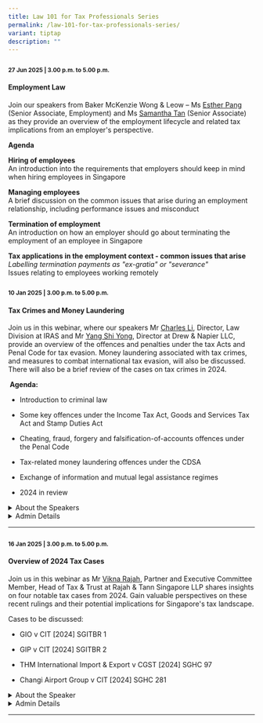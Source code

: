 ```yaml
---
title: Law 101 for Tax Professionals Series
permalink: /law-101-for-tax-professionals-series/
variant: tiptap
description: ""
---
```

<h4><strong><sub>27 Jun 2025 | 3.00 p.m. to 5.00 p.m.</sub></strong></h4>
<h4><strong>Employment Law</strong></h4>
<p>Join our speakers from Baker McKenzie Wong &amp; Leow – Ms <a href="https://www.iras.gov.sg/aa88ee3c-d13d-4751-ba3f-7538ecc6b2ca?sf=3AA3B6C0C635https%3a%2f%2fwww.linkedin.com%2fin%2festher-pang-719455150%2f&amp;c=1Cgeidg%2fAR550qoDBE4ARR1g5nA%3d" rel="noopener noreferrer nofollow" target="_blank">Esther Pang</a> (Senior
Associate, Employment) and Ms <a href="https://www.iras.gov.sg/aa88ee3c-d13d-4751-ba3f-7538ecc6b2ca?sf=3AA3B6C0C635https%3a%2f%2fwww.linkedin.com%2fin%2fsamantha-tan-29927564%2f&amp;c=1Cgeidg%2fAR550qoDBE4ARR1g5nA%3d" rel="noopener noreferrer nofollow" target="_blank">Samantha Tan</a> (Senior
Associate) as they provide an overview of the employment lifecycle and
related tax implications from an employer's perspective.</p>
<p></p>
<p><strong>Agenda</strong>
</p>
<p><strong>Hiring of employees<br></strong>An introduction into the requirements
that employers should keep in mind when hiring employees in Singapore</p>
<p><strong>Managing employees<br></strong>A brief discussion on the common
issues that arise during an employment relationship, including performance
issues and misconduct</p>
<p><strong>Termination of employment<br></strong>An introduction on how an
employer should go about terminating the employment of an employee in Singapore</p>
<p><strong>Tax applications in the employment context - common issues that arise<br></strong><em>Labelling termination payments as "ex-gratia" or "severance"<br></em>Issues
relating to employees working remotely</p>
<p></p>
<p></p>
<h4><strong><sub>10 Jan 2025 | 3.00 p.m. to 5.00 p.m.</sub></strong></h4>
<h4><strong>Tax Crimes and Money Laundering</strong></h4>
<p>Join us in this webinar, where our speakers Mr <a href="https://www.linkedin.com/in/charles-l-03884718/" rel="noopener nofollow" target="_blank">Charles Li</a>,
Director, Law Division at IRAS and Mr <a href="https://www.linkedin.com/in/shi-yong-yang-ab1b1ab9/" rel="noopener nofollow" target="_blank">Yang Shi Yong</a>,
Director at Drew &amp; Napier LLC, provide an overview of the offences
and penalties under the tax Acts and Penal Code for tax evasion. Money
laundering associated with tax crimes, and measures to combat international
tax evasion, will also be discussed. There will also be a brief review
of the cases on tax crimes in 2024.</p>
<p><strong>&nbsp;Agenda:</strong>
</p>
<ul data-tight="true" class="tight">
<li>
<p>Introduction to criminal law</p>
</li>
<li>
<p>Some key offences under the Income Tax Act, Goods and Services Tax Act
and Stamp Duties Act</p>
</li>
<li>
<p>Cheating, fraud, forgery and falsification-of-accounts offences under
the Penal Code</p>
</li>
<li>
<p>Tax-related money laundering offences under the CDSA</p>
</li>
<li>
<p>Exchange of information and mutual legal assistance regimes</p>
</li>
<li>
<p>2024 in review</p>
</li>
</ul>
<div data-type="detailGroup" class="isomer-accordion-group isomer-accordion isomer-accordion-white">
<details class="isomer-details">
<summary>About the Speakers</summary>
<div data-type="detailsContent" class="isomer-details-content">
<p></p>
<div class="isomer-image-wrapper">
<img style="width: 100%" height="auto" width="100%" alt="" src="/images/charles.png">
</div>
<p>Charles is a Director in the Advisory &amp; Litigation 2 branch of the
Law Division in the IRAS. He is an Advocate &amp; Solicitor (Singapore)
and a Fellow Chartered Accountant (England &amp; Wales), with both private
and public sector experience in tax law. He has experience in tax litigation,
prosecution and advisory work across the different types of taxes and duties.
He has also been a trainer for Tax Academy, and an adjunct lecturer at
SMU, since 2021.</p>
<p></p>
<p></p>
<div class="isomer-image-wrapper">
<img style="width: 100%" height="auto" width="100%" alt="" src="/images/shiyong.png">
</div>
<p>Shi Yong is a Director at Drew &amp; Napier’s Tax &amp; Private Client
Services department. He advises on a range of tax law including corporate
and personal income tax, goods and services tax, property tax, stamp duties,
and customs and excise duties, with specialisation in Singapore enterprise
tax risk management, tax audit, and tax investigation matters. He is recognised
as a recommended lawyer for Tax by the Legal 500 Asia Pacific and has also
authored various tax related legal publications.</p>
<p></p>
</div>
</details>
</div>
<div data-type="detailGroup" class="isomer-accordion-group isomer-accordion isomer-accordion-white">
<details class="isomer-details">
<summary>Admin Details</summary>
<div data-type="detailsContent" class="isomer-details-content">
<ul data-tight="true" class="tight">
<li>
<p>This webinar will be conducted via Zoom</p>
</li>
<li>
<p>Date: 10 Jan 2025</p>
</li>
<li>
<p>Time: 3pm to 5pm</p>
</li>
<li>
<p>Fees: SGD 109 (incl. 9% GST)</p>
</li>
<li>
<p>Registration is on first-come-first served.</p>
</li>
<li>
<p><a href="https://form.gov.sg/6755295b64f8ccfe360c4877" rel="noopener nofollow" target="_blank">Registration Form</a>
</p>
</li>
</ul>
</div>
</details>
</div>
<hr>
<p></p>
<h4><strong><sub>16 Jan 2025 | 3.00 p.m. to 5.00 p.m.</sub></strong></h4>
<h4><strong>Overview of 2024 Tax Cases</strong></h4>
<p></p>
<p>Join us in this webinar as Mr <a href="https://www.linkedin.com/in/vikna-rajah/" rel="noopener nofollow" target="_blank">Vikna Rajah</a>, Partner
and Executive Committee Member, Head of Tax &amp; Trust at Rajah &amp;
Tann Singapore LLP shares insights on four notable tax cases from 2024.
Gain valuable perspectives on these recent rulings and their potential
implications for Singapore's tax landscape.</p>
<p>Cases to be discussed:</p>
<ul data-tight="true" class="tight">
<li>
<p>GIO v CIT [2024] SGITBR 1</p>
</li>
<li>
<p>GIP v CIT [2024] SGITBR 2</p>
</li>
<li>
<p>THM International Import &amp; Export v CGST [2024] SGHC 97</p>
</li>
<li>
<p>Changi Airport Group v CIT [2024] SGHC 281</p>
</li>
</ul>
<div data-type="detailGroup" class="isomer-accordion-group isomer-accordion isomer-accordion-white">
<details class="isomer-details">
<summary>About the Speaker</summary>
<div data-type="detailsContent" class="isomer-details-content">
<p></p>
<div class="isomer-image-wrapper">
<img style="width: 100%" height="auto" width="100%" alt="" src="/images/vikna.png">
</div>
<p></p>
<p>Vikna Rajah, Partner at Rajah &amp; Tann Singapore LLP and member of its
Executive Management Committee, leads the firm’s tax practice. Recognised
as a “Leading Individual” in Tax since 2017 by Legal 500 APAC and Chambers,
he is lauded for his “deep technical expertise,” “acute commercial acumen,”
and ability to “make the impossible possible.” As a leading Tax lawyer,
his landmark win in the second-ever GST case before the Singapore High
Court was recognised as “Impact Case of the Year” by the International
Tax Review. He also successfully led the firm to win Singapore Tax Disputes
&amp; Litigation Firm of the Year.</p>
</div>
</details>
</div>
<div data-type="detailGroup" class="isomer-accordion-group isomer-accordion isomer-accordion-white">
<details class="isomer-details">
<summary>Admin Details</summary>
<div data-type="detailsContent" class="isomer-details-content">
<ul data-tight="true" class="tight">
<li>
<p>This webinar will be conducted via Zoom</p>
</li>
<li>
<p>Date: 16 Jan 2025</p>
</li>
<li>
<p>Time: 3pm to 5pm</p>
</li>
<li>
<p>Fees: SGD 109 (incl. 9% GST)</p>
</li>
<li>
<p>Registration is on first-come-first served.</p>
</li>
<li>
<p><a href="https://form.gov.sg/6754f730cb41d65fc4c20b7e" rel="noopener nofollow" target="_blank">Registration Form</a>
</p>
</li>
</ul>
</div>
</details>
</div>
<hr>
<p></p>